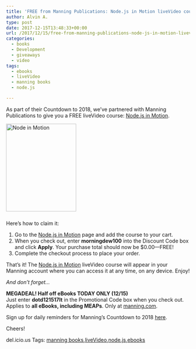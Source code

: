 ```yaml
---
title: 'FREE from Manning Publications: Node.js in Motion liveVideo course'
author: Alvin A.
type: post
date: 2017-12-15T13:48:33+00:00
url: /2017/12/15/free-from-manning-publications-node-js-in-motion-livevideo-course/
categories:
  - books
  - Development
  - giveaways
  - video
tags:
  - ebooks
  - liveVideo
  - manning books
  - node.js

---
```

As part of their Countdown to 2018, we’ve partnered with Manning Publications to give you a FREE liveVideo course: <a href="https://www.manning.com/livevideo/nodejs-in-motion" target="_blank">Node.js in Motion</a>.

<a href="https://www.manning.com/livevideo/nodejs-in-motion" target="_blank"><img loading="lazy" decoding="async" width="192" height="240" title="Node in Motion" style="margin: 0px 0px 10px; border: 0px currentcolor; border-image: none; display: inline; background-image: none;" alt="Node in Motion" src="/wp-content/uploads/2017/12/Node-in-Motion.jpg" border="0" /></a>

Here’s how to claim it:

  1. Go to the <a href="https://www.manning.com/livevideo/nodejs-in-motion" target="_blank">Node.js in Motion</a> page and add the course to your cart.
  2. When you check out, enter **morningdew100** into the Discount Code box and click **Apply**. Your purchase total should now be $0.00—FREE!
  3. Complete the checkout process to place your order.

That’s it! The <a href="https://www.manning.com/livevideo/nodejs-in-motion" target="_blank">Node.js in Motion</a> liveVideo course will appear in your Manning account where you can access it at any time, on any device. Enjoy!

_And don&#8217;t forget…_

**MEGADEAL! Half off eBooks TODAY ONLY (12/15)**  
Just enter **dotd121517lt** in the Promotional Code box when you check out. Applies to **all eBooks, including MEAPs**. Only at <a href="http://enews.manning.com/q/GLLIKSdZ3T50Xc8-S2Au8DKjbR8KKlZp3B3ZcOJYWxhc2hjcmFmdEBnbWFpbC5jb23DiAzkpADXqhcbGLo0LcW1THf0sxKRw" target="_blank">manning.com</a>.

Sign up for daily reminders for Manning&#8217;s Countdown to 2018 <a href="https://www.manning.com/news/countdown-to-2018?utm_source=twitter&utm_medium=social&utm_campaign=countdownto2018&utm_content=themorningdew" target="_blank">here</a>.

Cheers!



<div class="wlWriterEditableSmartContent" id="scid:77ECF5F8-D252-44F5-B4EB-D463C5396A79:31c74ea4-ad01-45e0-a66e-f347ea7632d0" style="margin: 0px; padding: 0px; float: none; display: inline;">
  del.icio.us Tags: <a href="http://del.icio.us/popular/manning+books" rel="tag">manning books</a>,<a href="http://del.icio.us/popular/liveVideo" rel="tag">liveVideo</a>,<a href="http://del.icio.us/popular/node.js" rel="tag">node.js</a>,<a href="http://del.icio.us/popular/ebooks" rel="tag">ebooks</a>
</div></p>
